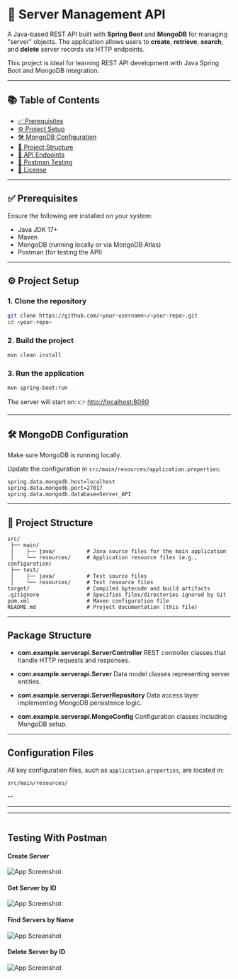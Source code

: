 
# 🚀 Server Management API

A Java-based REST API built with **Spring Boot** and **MongoDB** for managing "server" objects. The application allows users to **create**, **retrieve**, **search**, and **delete** server records via HTTP endpoints.

This project is ideal for learning REST API development with Java Spring Boot and MongoDB integration.

---

## 📚 Table of Contents

- [✅ Prerequisites](#-prerequisites)
- [⚙️ Project Setup](#️-project-setup)
- [🛠️ MongoDB Configuration](#️-mongodb-configuration)
- [📁 Project Structure](#-project-structure)
- [📡 API Endpoints](#-api-endpoints)
- [🧪 Postman Testing](#-postman-testing)
- [📄 License](#-license)

---

## ✅ Prerequisites

Ensure the following are installed on your system:

- Java JDK 17+
- Maven
- MongoDB (running locally or via MongoDB Atlas)
- Postman (for testing the API)

---

## ⚙️ Project Setup

### 1. Clone the repository

```bash
git clone https://github.com/<your-username>/<your-repo>.git
cd <your-repo>
````

### 2. Build the project

```bash
mvn clean install
```

### 3. Run the application

```bash
mvn spring-boot:run
```

The server will start on:
👉 [http://localhost:8080](http://localhost:8080)

---

## 🛠️ MongoDB Configuration

Make sure MongoDB is running locally.

Update the configuration in `src/main/resources/application.properties`:

```properties
spring.data.mongodb.host=localhost
spring.data.mongodb.port=27017
spring.data.mongodb.database=Server_API
```

---

## 📁 Project Structure

```
src/
 ├── main/
 │    ├── java/          # Java source files for the main application
 │    └── resources/     # Application resource files (e.g., configuration)
 ├── test/
 │    ├── java/          # Test source files
 │    └── resources/     # Test resource files
target/                  # Compiled bytecode and build artifacts
.gitignore               # Specifies files/directories ignored by Git
pom.xml                  # Maven configuration file
README.md                # Project documentation (this file)
```

---

## Package Structure

* **com.example.serverapi.ServerController**
  REST controller classes that handle HTTP requests and responses.

* **com.example.serverapi.Server**
  Data model classes representing server entities.

* **com.example.serverapi.ServerRepository**
  Data access layer implementing MongoDB persistence logic.

* **com.example.serverapi.MongoConfig**
  Configuration classes including MongoDB setup.

---

## Configuration Files

All key configuration files, such as `application.properties`, are located in:

```
src/main/resources/
```

--

---



---

```

```


## Testing With Postman

#### Create Server
![App Screenshot](https://drive.google.com/uc?id=1ezt912aEXuSkapDF9qfan7BTS-NpIqp7)






#### Get Server by ID
![App Screenshot](https://drive.google.com/uc?id=15Y4E53wPiE3-QDY7h9m0O48aN3KWIuXL)



#### Find Servers by Name
![App Screenshot](https://drive.google.com/uc?id=19Q0BTA1mREzUyAmpQmfu1xv4f5gaJUyl)


#### Delete Server by ID
![App Screenshot](https://drive.google.com/uc?id=1bIiLpAWRTenqYNuLOBWuNp8ML5xsTAhG)
